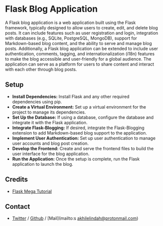 # Flask Blog Application
A Flask blog application is a web application built using the Flask framework, typically designed to allow users to create, edit, and delete blog posts. It can include features such as user registration and login, integration with databases (e.g., SQLite, PostgreSQL, MongoDB), support for Markdown-based blog content, and the ability to serve and manage blog posts. Additionally, a Flask blog application can be extended to include user authentication, comments, tagging, and internationalization (i18n) features to make the blog accessible and user-friendly for a global audience. The application can serve as a platform for users to share content and interact with each other through blog posts.

## Setup
* **Install Dependencies:** Install Flask and any other required dependencies using pip.
* **Create a Virtual Environment:** Set up a virtual environment for the project to manage its dependencies.
* **Set Up the Database:** If using a database, configure the database and integrate it with the Flask application.
* **Integrate Flask-Blogging:** If desired, integrate the Flask-Blogging extension to add Markdown-based blog support to the application.
* **Implement User Authentication:** Set up user authentication to manage user accounts and blog post creation.
* **Develop the Frontend:** Create and serve the frontend files to build the user interface for the blog application.
* **Run the Application:** Once the setup is complete, run the Flask application to launch the blog.

## Credits
 * [Flask Mega Tutorial](https://blog.miguelgrinberg.com/post/the-flask-mega-tutorial-part-i-hello-world) 

## Contact
 * [Twitter](https://www.twitter.com/sakhilelindah) / [Github](https://github.com/sakhi-4096) / [Mail](mailto:s    akhilelindah@protonmail.com)

